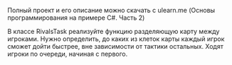 Полный проект и его описание можно скачать с ulearn.me (Основы программирования на примере C#. Часть 2)

В классе RivalsTask реализуйте функцию разделяющую карту между игроками.
Нужно определить, до каких из клеток карты каждый игрок сможет дойти быстрее, вне зависимости от тактики остальных. Ходят игроки по очереди, начиная с первого.
